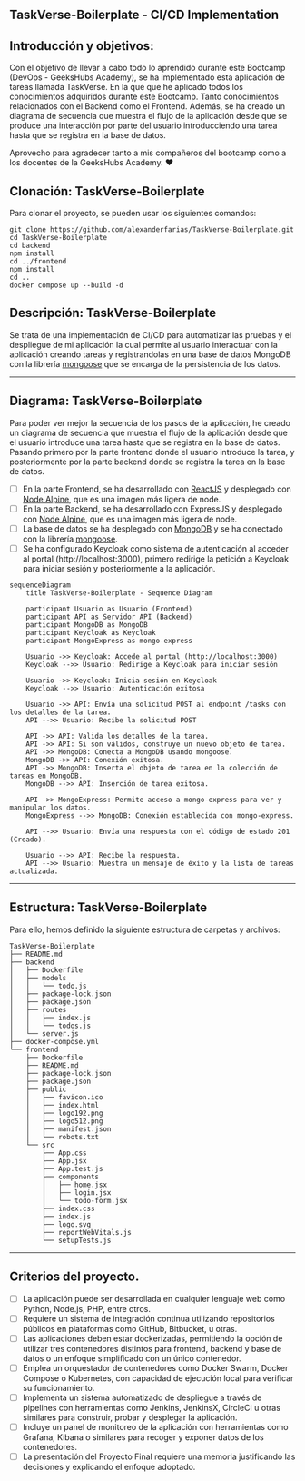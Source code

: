 ## TaskVerse-Boilerplate - CI/CD Implementation 

## Introducción y objetivos:
Con el objetivo de llevar a cabo todo lo aprendido durante este Bootcamp (DevOps - GeeksHubs Academy), se ha implementado esta aplicación de tareas llamada TaskVerse. En la que que he aplicado todos los conocimientos adquiridos durante este Bootcamp. Tanto conocimientos relacionados con el Backend como el Frontend. Además, se ha creado un diagrama de secuencia que muestra el flujo de la aplicación desde que se produce una interacción por parte del usuario introducciendo una tarea hasta que se registra en la base de datos. 

Aprovecho para agradecer tanto a mis compañeros del bootcamp como a los docentes de la GeeksHubs Academy. ❤


## Clonación: TaskVerse-Boilerplate

Para clonar el proyecto, se pueden usar los siguientes comandos:
```
git clone https://github.com/alexanderfarias/TaskVerse-Boilerplate.git
cd TaskVerse-Boilerplate
cd backend
npm install
cd ../frontend
npm install
cd ..
docker compose up --build -d
```
## Descripción: TaskVerse-Boilerplate
Se trata de una implementación de CI/CD para automatizar las pruebas y el despliegue de mi aplicación la cual permite al usuario interactuar con la aplicación creando tareas y registrandolas en una base de datos MongoDB con la librería [mongoose](https://mongoosejs.com/) que se encarga de la persistencia de los datos. 


---
## Diagrama: TaskVerse-Boilerplate
Para poder ver mejor la secuencia de los pasos de la aplicación, he creado un diagrama de secuencia que muestra el flujo de la aplicación desde que el usuario introduce una tarea hasta que se registra en la base de datos. Pasando primero por la parte frontend donde el usuario introduce la tarea, y posteriormente por la parte backend donde se registra la tarea en la base de datos.

- [ ] En la parte Frontend, se ha desarrollado con [ReactJS](https://reactjs.org/) y desplegado con [Node Alpine](https://hub.docker.com/_/node), que es una imagen más ligera de node.
- [ ] En la parte Backend, se ha desarrollado con ExpressJS y desplegado con [Node Alpine](https://hub.docker.com/_/node), que es una imagen más ligera de node.
- [ ] La base de datos se ha desplegado con [MongoDB](https://www.mongodb.com/es) y se ha conectado con la librería [mongoose](https://mongoosejs.com/).
- [ ] Se ha configurado Keycloak como sistema de autenticación al acceder al portal (http://localhost:3000), primero redirige la petición a Keycloak para iniciar sesión y posteriormente a la aplicación.

```mermaid
sequenceDiagram
    title TaskVerse-Boilerplate - Sequence Diagram

    participant Usuario as Usuario (Frontend)
    participant API as Servidor API (Backend)
    participant MongoDB as MongoDB
    participant Keycloak as Keycloak
    participant MongoExpress as mongo-express

    Usuario ->> Keycloak: Accede al portal (http://localhost:3000)
    Keycloak -->> Usuario: Redirige a Keycloak para iniciar sesión

    Usuario ->> Keycloak: Inicia sesión en Keycloak
    Keycloak -->> Usuario: Autenticación exitosa

    Usuario ->> API: Envía una solicitud POST al endpoint /tasks con los detalles de la tarea.
    API -->> Usuario: Recibe la solicitud POST

    API ->> API: Valida los detalles de la tarea.
    API ->> API: Si son válidos, construye un nuevo objeto de tarea.
    API ->> MongoDB: Conecta a MongoDB usando mongoose.
    MongoDB ->> API: Conexión exitosa.
    API ->> MongoDB: Inserta el objeto de tarea en la colección de tareas en MongoDB.
    MongoDB -->> API: Inserción de tarea exitosa.

    API ->> MongoExpress: Permite acceso a mongo-express para ver y manipular los datos.
    MongoExpress -->> MongoDB: Conexión establecida con mongo-express.

    API -->> Usuario: Envía una respuesta con el código de estado 201 (Creado).

    Usuario -->> API: Recibe la respuesta.
    API -->> Usuario: Muestra un mensaje de éxito y la lista de tareas actualizada.
```
---

## Estructura: TaskVerse-Boilerplate

Para ello, hemos definido la siguiente estructura de carpetas y archivos: 

```
TaskVerse-Boilerplate
├── README.md
├── backend
│   ├── Dockerfile
│   ├── models
│   │   └── todo.js
│   ├── package-lock.json
│   ├── package.json
│   ├── routes
│   │   ├── index.js
│   │   └── todos.js
│   └── server.js
├── docker-compose.yml
└── frontend
    ├── Dockerfile
    ├── README.md
    ├── package-lock.json
    ├── package.json
    ├── public
    │   ├── favicon.ico
    │   ├── index.html
    │   ├── logo192.png
    │   ├── logo512.png
    │   ├── manifest.json
    │   └── robots.txt
    └── src
        ├── App.css
        ├── App.jsx
        ├── App.test.js
        ├── components
        │   ├── home.jsx
        │   ├── login.jsx
        │   └── todo-form.jsx
        ├── index.css
        ├── index.js
        ├── logo.svg
        ├── reportWebVitals.js
        └── setupTests.js
```
---

## Criterios del proyecto.

- [ ] La aplicación puede ser desarrollada en cualquier lenguaje web como Python, Node.js, PHP, entre otros.
- [ ] Requiere un sistema de integración continua utilizando repositorios públicos en plataformas como GitHub, Bitbucket, u otras.
- [ ] Las aplicaciones deben estar dockerizadas, permitiendo la opción de utilizar tres contenedores distintos para frontend, backend y base de datos o un enfoque simplificado con un único contenedor.
- [ ] Emplea un orquestador de contenedores como Docker Swarm, Docker Compose o Kubernetes, con capacidad de ejecución local para verificar su funcionamiento.
- [ ] Implementa un sistema automatizado de despliegue a través de pipelines con herramientas como Jenkins, JenkinsX, CircleCI u otras similares para construir, probar y desplegar la aplicación.
- [ ] Incluye un panel de monitoreo de la aplicación con herramientas como Grafana, Kibana o similares para recoger y exponer datos de los contenedores.
- [ ] La presentación del Proyecto Final requiere una memoria justificando las decisiones y explicando el enfoque adoptado.